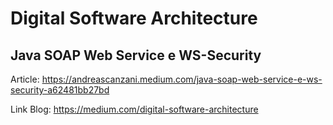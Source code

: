 # Digital Software Architecture
## Java SOAP Web Service e WS-Security

Article: https://andreascanzani.medium.com/java-soap-web-service-e-ws-security-a62481bb27bd

Link Blog: https://medium.com/digital-software-architecture
